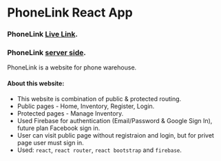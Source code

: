 # PhoneLink React App

### PhoneLink [Live Link](https://phone-link-ab2f7.web.app/).

### PhoneLink [server side](https://github.com/EkramH/phonelink-server-side).

PhoneLink is a website for phone warehouse.

#### About this website:

- This website is combination of public & protected routing.
- Public pages - Home, Inventory, Register, Login.
- Protected pages - Manage Inventory.
- Used Firebase for authentication (Email/Password & Google Sign In), future plan Facebook sign in.
- User can visit public page without registraion and login, but for privet page user must sign in.
- Used: `react`, `react router`, `react bootstrap` and `firebase`.
